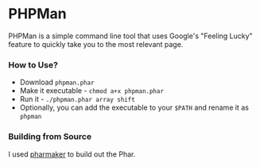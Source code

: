 # PHPMan

PHPMan is a simple command line tool that uses Google's "Feeling Lucky" feature to quickly take you to the most relevant page.

### How to Use? 

* Download `phpman.phar` 
* Make it executable - `chmod a+x phpman.phar`
* Run it - `./phpman.phar array shift`
* Optionally, you can add the executable to your `$PATH` and rename it as `phpman`


### Building from Source

I used <a href="https://github.com/masnun/pharmaker">pharmaker</a> to build out the Phar. 



